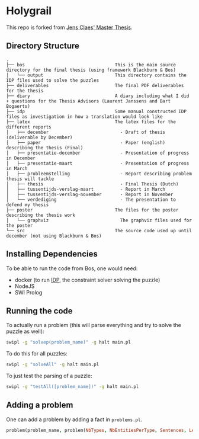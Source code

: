 # Holygrail

This repo is forked from [Jens Claes' Master Thesis](https://github.com/entropitor/thesis).


## Directory Structure
```
.
├── bos                                  This is the main source directory for the final thesis (using framework Blackburn & Bos)
│   └── output                           This directory contains the IDP files used to solve the puzzles
├── deliverables                         The final PDF deliverables for the thesis
├── diary                                A diary including what I did + questions for the Thesis Advisors (Laurent Janssens and Bart Bogaerts)
├── idp                                  Some manual constructed IDP files as investigation in how a translation would look like
├── latex                                The latex files for the different reports
│   ├── december                           - Draft of thesis (deliverable by December)
│   ├── paper                              - Paper (english) describing the thesis (Final)
│   ├── presentatie-december               - Presentation of progress in December
│   ├── presentatie-maart                  - Presentation of progress in March
│   ├── probleemstelling                   - Report describing problem thesis will tackle
│   ├── thesis                             - Final Thesis (Dutch)
│   ├── tussentijds-verslag-maart          - Report in March
│   ├── tussentijds-verslag-november       - Report in November
│   └── verdediging                        - The presentation to defend my thesis
├── poster                               The files for the poster describing the thesis work
│   └── graphviz                           The graphviz files used for the poster
└── src                                  The source code used up until december (not using Blackburn & Bos)
```

## Installing Dependencies
To be able to run the code from Bos, one would need:
  - docker (to run [IDP](https://dtai.cs.kuleuven.be/software/idp), the constraint solver solving the puzzle)
  - NodeJS
  - SWI Prolog

## Running the code
To actually run a problem (this will parse everything and try to solve the puzzle as well):
```sh
swipl -g "solvep(problem_name)" -g halt main.pl
```

To do this for all puzzles:
```sh
swipl -g "solveAll" -g halt main.pl
```

To just test the parsing of a puzzle:
```sh
swipl -g "testAll([problem_name])" -g halt main.pl
```
## Adding a problem
One can add a problem by adding a fact in `problems.pl`.

```prolog
problem(problem_name, problem(NbTypes, NbEntitiesPerType, Sentences, Lexicon)).
```
